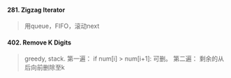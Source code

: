 
#### 281. Zigzag Iterator
> 用queue，FIFO，滚动next

#### 402. Remove K Digits
> greedy, stack. 
第一遍： if num[i] > num[i+1]: 可删。
第二遍： 剩余的从后向前删除至k
